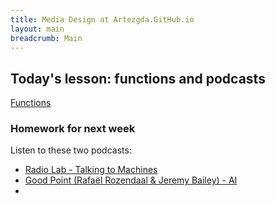 ```yaml
---
title: Media Design at Artezgda.GitHub.io
layout: main
breadcrumb: Main
---
```


## Today's lesson: functions and podcasts

[Functions](https://github.com/ArtezGDA/Course-Material/tree/master/Basics/Lesson_07_Functions)

### Homework for next week

Listen to these two podcasts:

- [Radio Lab - Talking to Machines ](http://www.radiolab.org/story/137407-talking-to-machines/)
- [Good Point (Rafaël Rozendaal & Jeremy Bailey) - AI](http://www.stitcher.com/podcast/rafael-rozendaal/good-point/e/03-artificial-intelligence-48090727)
-
